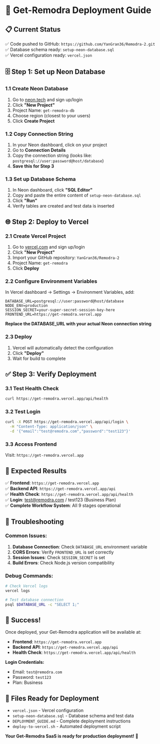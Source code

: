 # 🚀 Get-Remodra Deployment Guide

## 📋 **Current Status**
✅ Code pushed to GitHub: `https://github.com/YanGran36/Remodra-2.git`  
✅ Database schema ready: `setup-neon-database.sql`  
✅ Vercel configuration ready: `vercel.json`  

## 🗄️ **Step 1: Set up Neon Database**

### 1.1 Create Neon Database
1. Go to [neon.tech](https://neon.tech) and sign up/login
2. Click **"New Project"**
3. Project Name: `get-remodra-db`
4. Choose region (closest to your users)
5. Click **Create Project**

### 1.2 Copy Connection String
1. In your Neon dashboard, click on your project
2. Go to **Connection Details**
3. Copy the connection string (looks like: `postgresql://user:password@host/database`)
4. **Save this for Step 3**

### 1.3 Set up Database Schema
1. In Neon dashboard, click **"SQL Editor"**
2. Copy and paste the entire content of `setup-neon-database.sql`
3. Click **"Run"**
4. Verify tables are created and test data is inserted

## 🌐 **Step 2: Deploy to Vercel**

### 2.1 Create Vercel Project
1. Go to [vercel.com](https://vercel.com) and sign up/login
2. Click **"New Project"**
3. Import your GitHub repository: `YanGran36/Remodra-2`
4. Project Name: `get-remodra`
5. Click **Deploy**

### 2.2 Configure Environment Variables
In Vercel dashboard → Settings → Environment Variables, add:

```
DATABASE_URL=postgresql://user:password@host/database
NODE_ENV=production
SESSION_SECRET=your-super-secret-session-key-here
FRONTEND_URL=https://get-remodra.vercel.app
```

**Replace the DATABASE_URL with your actual Neon connection string**

### 2.3 Deploy
1. Vercel will automatically detect the configuration
2. Click **"Deploy"**
3. Wait for build to complete

## ✅ **Step 3: Verify Deployment**

### 3.1 Test Health Check
```bash
curl https://get-remodra.vercel.app/api/health
```

### 3.2 Test Login
```bash
curl -X POST https://get-remodra.vercel.app/api/login \
  -H "Content-Type: application/json" \
  -d '{"email":"test@remodra.com","password":"test123"}'
```

### 3.3 Access Frontend
Visit: `https://get-remodra.vercel.app`

## 🎯 **Expected Results**

✅ **Frontend**: `https://get-remodra.vercel.app`  
✅ **Backend API**: `https://get-remodra.vercel.app/api`  
✅ **Health Check**: `https://get-remodra.vercel.app/api/health`  
✅ **Login**: test@remodra.com / test123 (Business Plan)  
✅ **Complete Workflow System**: All 9 stages operational  

## 🔧 **Troubleshooting**

### Common Issues:
1. **Database Connection**: Check `DATABASE_URL` environment variable
2. **CORS Errors**: Verify `FRONTEND_URL` is set correctly
3. **Session Issues**: Check `SESSION_SECRET` is set
4. **Build Errors**: Check Node.js version compatibility

### Debug Commands:
```bash
# Check Vercel logs
vercel logs

# Test database connection
psql $DATABASE_URL -c "SELECT 1;"
```

## 🎉 **Success!**

Once deployed, your Get-Remodra application will be available at:
- **Frontend**: `https://get-remodra.vercel.app`
- **Backend API**: `https://get-remodra.vercel.app/api`
- **Health Check**: `https://get-remodra.vercel.app/api/health`

**Login Credentials:**
- Email: `test@remodra.com`
- Password: `test123`
- Plan: Business

## 📖 **Files Ready for Deployment**

- `vercel.json` - Vercel configuration
- `setup-neon-database.sql` - Database schema and test data
- `DEPLOYMENT_GUIDE.md` - Complete deployment instructions
- `deploy-to-vercel.sh` - Automated deployment script

**Your Get-Remodra SaaS is ready for production deployment!** 🚀 
